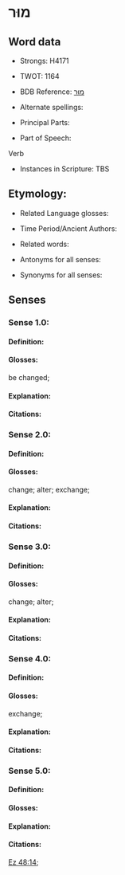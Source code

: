 # מוּר

<!-- Status: S2="NeedsEdits" -->
<!-- Lexica used for edits:   -->

## Word data

* Strongs: H4171

* TWOT: 1164

* BDB Reference: [מוּר](rc://en/bdb/dict/m.bc.aa)

* Alternate spellings:

* Principal Parts:

* Part of Speech:

Verb

* Instances in Scripture: TBS

## Etymology:

* Related Language glosses:

* Time Period/Ancient Authors:

* Related words:

* Antonyms for all senses:

* Synonyms for all senses:

## Senses

### Sense 1.0:

#### Definition:

#### Glosses:

be changed; 

#### Explanation:

#### Citations:



### Sense 2.0:

#### Definition:

#### Glosses:

change; alter; exchange; 

#### Explanation:

#### Citations:



### Sense 3.0:

#### Definition:

#### Glosses:

change; alter; 

#### Explanation:

#### Citations:



### Sense 4.0:

#### Definition:

#### Glosses:

exchange; 

#### Explanation:

#### Citations:



### Sense 5.0:

#### Definition:

#### Glosses:



#### Explanation:

#### Citations:

[Ez 48:14](rc://he/uhb/book/ezk/48/14); 

